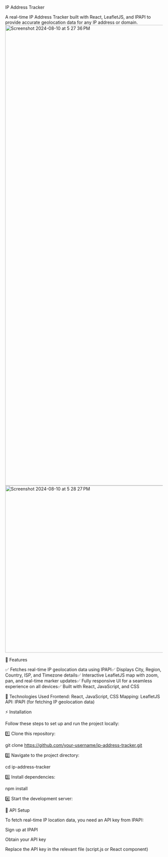 IP Address Tracker

A real-time IP Address Tracker built with React, LeafletJS, and IPAPI to provide accurate geolocation data for any IP address or domain.
<img width="1466" alt="Screenshot 2024-08-10 at 5 27 36 PM" src="https://github.com/user-attachments/assets/17e1d76e-4a7b-42a7-9089-70af948b69a5">
<img width="532" alt="Screenshot 2024-08-10 at 5 28 27 PM" src="https://github.com/user-attachments/assets/57e735dd-f5d8-48b7-a207-0a83dd9c91da">

🚀 Features

✅ Fetches real-time IP geolocation data using IPAPI✅ Displays City, Region, Country, ISP, and Timezone details✅ Interactive LeafletJS map with zoom, pan, and real-time marker updates✅ Fully responsive UI for a seamless experience on all devices✅ Built with React, JavaScript, and CSS

🔧 Technologies Used
Frontend: React, JavaScript, CSS
Mapping: LeafletJS
API: IPAPI (for fetching IP geolocation data)

⚡ Installation

Follow these steps to set up and run the project locally:

1️⃣ Clone this repository:

git clone https://github.com/your-username/ip-address-tracker.git

2️⃣ Navigate to the project directory:

cd ip-address-tracker

3️⃣ Install dependencies:

npm install

4️⃣ Start the development server:

📡 API Setup

To fetch real-time IP location data, you need an API key from IPAPI:

Sign up at IPAPI

Obtain your API key

Replace the API key in the relevant file (script.js or React component)

